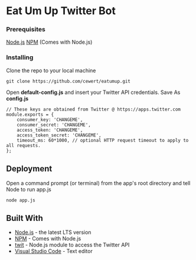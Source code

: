 # Eat Um Up Twitter Bot

### Prerequisites

[Node.js](https://nodejs.org)
[NPM](https://www.npmjs.com/) (Comes with Node.js)

### Installing

Clone the repo to your local machine
```
git clone https://github.com/cewert/eatumup.git
```
Open **default-config.js** and insert your Twitter API credentials.
Save As **config.js**
```
// These keys are obtained from Twitter @ https://apps.twitter.com
module.exports = {
    consumer_key: 'CHANGEME',
    consumer_secret: 'CHANGEME',
    access_token: 'CHANGEME',
    access_token_secret: 'CHANGEME',
    timeout_ms: 60*1000, // optional HTTP request timeout to apply to all requests.
};
```

## Deployment

Open a command prompt (or terminal) from the app's root directory and tell Node to run app.js
```
node app.js
```

## Built With

* [Node.js](https://nodejs.org) - the latest LTS version
* [NPM](https://www.npmjs.com/) - Comes with Node.js
* [twit](https://github.com/ttezel/twit) - Node.js module to access the Twitter API
* [Visual Studio Code](https://code.visualstudio.com/) - Text editor








